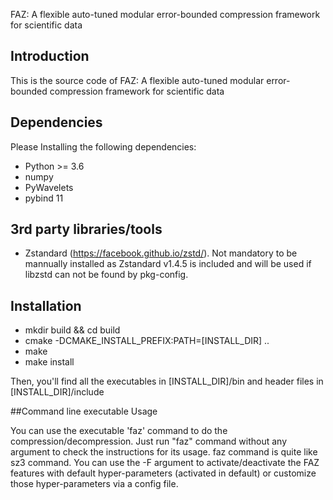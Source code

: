 

FAZ: A flexible auto-tuned modular error-bounded compression framework for scientific data

## Introduction

This is the source code of FAZ: A flexible auto-tuned modular error-bounded compression framework for scientific data

## Dependencies

Please Installing the following dependencies:

* Python >= 3.6
* numpy 
* PyWavelets
* pybind 11

## 3rd party libraries/tools

* Zstandard (https://facebook.github.io/zstd/). Not mandatory to be mannually installed as Zstandard v1.4.5 is included and will be used if libzstd can not be found by
  pkg-config.

## Installation

* mkdir build && cd build
* cmake -DCMAKE_INSTALL_PREFIX:PATH=[INSTALL_DIR] ..
* make
* make install

Then, you'll find all the executables in [INSTALL_DIR]/bin and header files in [INSTALL_DIR]/include

##Command line executable Usage

You can use the executable 'faz' command to do the compression/decompression. Just run "faz" command without any argument to check the instructions for its usage.
faz command is quite like sz3 command. You can use the -F argument to activate/deactivate the FAZ features with default hyper-parameters (activated in default) or customize those hyper-parameters via a config file.






